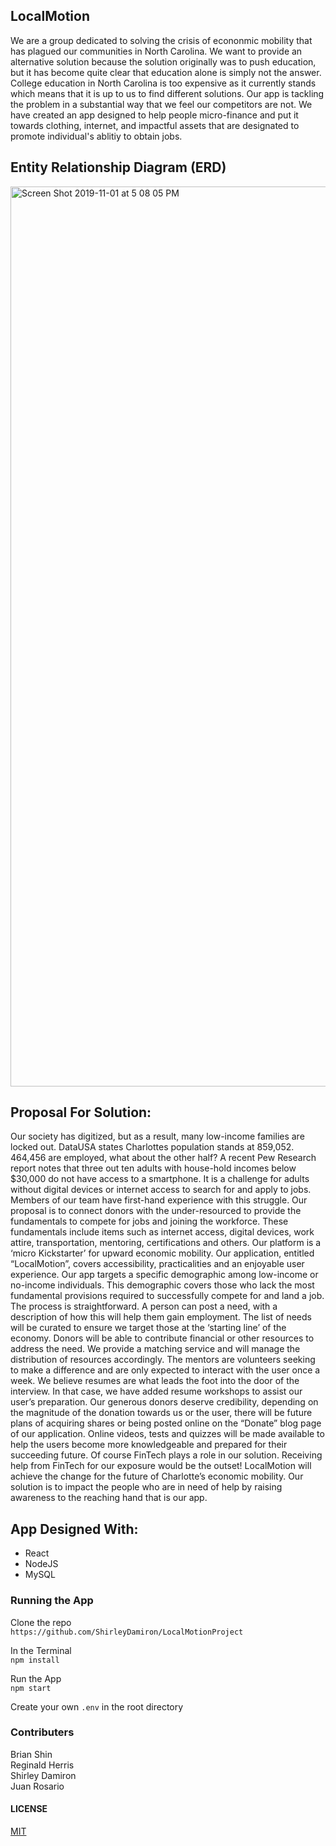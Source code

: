 ## LocalMotion

We are a group dedicated to solving the crisis of econonmic mobility that has plagued our communities in North Carolina. We want to provide an alternative solution because the solution originally was to push education, but it has become quite clear that education alone is simply not the answer. College education in North Carolina is too expensive as it currently stands which means that it is up to us to find different solutions. Our app is tackling the problem in a substantial way that we feel our competitors are not. We have created an app designed to help people micro-finance and put it towards clothing, internet, and impactful assets that are designated to promote individual's ablitiy to obtain jobs.

## Entity Relationship Diagram (ERD)

<img width="1440" alt="Screen Shot 2019-11-01 at 5 08 05 PM" src="https://user-images.githubusercontent.com/52217063/68056733-41db5f80-fcca-11e9-92ad-c1b4628122a5.png">



## Proposal For Solution:

Our society has digitized, but as a result, many low-income families are locked out. DataUSA states Charlottes population stands at 859,052. 464,456 are employed, what about the other half?  A recent Pew Research report notes that three out ten adults with house-hold incomes below $30,000 do not have access to a smartphone. It is a challenge for adults without digital devices or internet access to search for and apply to jobs. Members of our team have first-hand experience with this struggle. Our proposal is to connect donors with the under-resourced to provide the fundamentals to compete for jobs and joining the workforce. These fundamentals include items such as internet access, digital devices, work attire, transportation, mentoring, certifications and others. Our platform is a ‘micro Kickstarter’ for upward economic mobility.
Our application, entitled “LocalMotion”, covers accessibility, practicalities and an enjoyable user experience. Our app targets a specific demographic among low-income or no-income individuals. This demographic covers those who lack the most fundamental provisions required to successfully compete for and land a job. The process is straightforward. A person can post a need, with a description of how this will help them gain employment.  The list of needs will be curated to ensure we target those at the ‘starting line’ of the economy. Donors will be able to contribute financial or other resources to address the need. We provide a matching service and will manage the distribution of resources accordingly.
 The mentors are volunteers seeking to make a difference and are only expected to interact with the user once a week. We believe resumes are what leads the foot into the door of the interview. In that case, we have added resume workshops to assist our user’s preparation. Our generous donors deserve credibility, depending on the magnitude of the donation towards us or the user, there will be future plans of acquiring shares or being posted online on the “Donate” blog page of our application. Online videos, tests and quizzes will be made available to help the users become more knowledgeable and prepared for their succeeding future.
Of course FinTech plays a role in our solution. Receiving help from FinTech for our exposure would be the outset!
LocalMotion will achieve the change for the future of Charlotte’s economic mobility. Our solution is to impact the people who are in need of help by raising awareness to the reaching hand that is our app.


## App Designed With:

* React
* NodeJS
* MySQL

### Running the App

Clone the repo<br>
`https://github.com/ShirleyDamiron/LocalMotionProject`

In the Terminal<br>
`npm install`

Run the App<br>
`npm start`

Create your own `.env` in the root directory

### Contributers

Brian Shin<br>
Reginald Herris<br>
Shirley Damiron<br>
Juan Rosario

#### LICENSE
[MIT](https://github.com/regharris/Local-motion-hackathon/blob/master/LICENSE)
